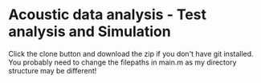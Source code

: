 # Acoustic data analysis - Test analysis and Simulation

Click the clone button and download the zip if you don't have git installed.
You probably need to change the filepaths in main.m as my directory structure may be different!
